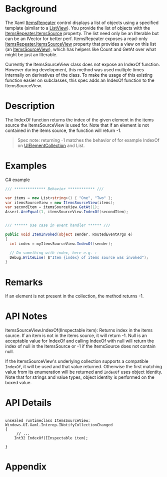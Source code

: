# Background
<!-- Use this section to provide background context for the new API(s) 
in this spec. -->
The Xaml [ItemsRepeater](https://docs.microsoft.com/uwp/api/Microsoft.UI.Xaml.Controls.ItemsRepeater) control displays a list of objects using a specified template (similar to a [ListView](https://docs.microsoft.com/uwp/api/Windows.UI.Xaml.Controls.ListView)). You provide the list of objects with the [ItemsRepeater.ItemsSource](https://docs.microsoft.com/uwp/api/Microsoft.UI.Xaml.Controls.ItemsRepeater.ItemsSource) property. The list need only be an IIterable but can be an IVector for better perf. ItemsRepeater exposes a read-only [ItemsRepeater.ItemsSourceView](https://docs.microsoft.com/uwp/api/Microsoft.UI.Xaml.Controls.ItemsRepeater.ItemsSourceView) property that provides a view on this list (an [ItemsSourceView](https://docs.microsoft.com/uwp/api/Microsoft.UI.Xaml.Controls.ItemsSourceView)), which has helpers like Count and GetAt over what might be just an IIterable.

Currently the ItemsSourceView class does not expose an IndexOf function. However during development, this method was used multiple times internally on derivatives of the class. To make the usage of this existing function easier on subclasses, this spec adds an IndexOf function to the ItemsSourceView.

# Description

The IndexOf function returns the index of the given element in the items source the ItemsSourceView is used for.
Note that if an element is not contained in the items source, the function will return -1.
> Spec note: returning -1 matches the behavior of for example IndexOf on [UIElementCollection](https://docs.microsoft.com/uwp/api/Windows.UI.Xaml.Controls.UIElementCollection) and List<T>.
# Examples
C# example

```c#
/// ************** Behavior ************ ///

var items = new List<string>() { "One", "Two" };
var itemsSourceView = new ItemsSourceView(items);
var secondItem = itemsSourceView.GetAt(1);
Assert.AreEqual(1, itemsSourceView.IndexOf(secondItem);


/// ****** Use case in event handler ****** ///

public void ItemInvoked(object sender, RoutedEventArgs e)
{
  int index = myItemsSourceView.IndexOf(sender); 

  // Do something with index, here e.g. :
  Debug.WriteLine( $"Item {index} of items source was invoked");
}

```


# Remarks

If an element is not present in the collection, the method returns -1.

# API Notes
ItemsSourceView.IndexOf(IInspectable item): Returns index in the items source. If an item is not in the items source, it will return -1. Null is an acceptable value for IndexOf and calling IndexOf with null will return the index of null in the ItemsSource or -1 if the ItemsSource does not contain null.

If the ItemsSourceView's underlying collection supports a compatible `IndexOf`, it will be used and that value returned. Otherwise the first matching value from its enumeration will be returned and `IndexOf` uses object identity. Note that for strings and value types, object identity is performed on the boxed value.

# API Details
<!-- The exact API, in MIDL3 format (https://docs.microsoft.com/en-us/uwp/midl-3/) -->

```MIDL

unsealed runtimeclass ItemsSourceView: Windows.UI.Xaml.Interop.INotifyCollectionChanged
{
     // ...
    Int32 IndexOf(IInspectable item);

}

```

# Appendix